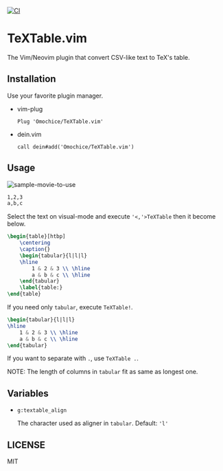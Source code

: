 [![CI](https://github.com/Omochice/TeXTable.vim/actions/workflows/ci.yml/badge.svg)](https://github.com/Omochice/TeXTable.vim/actions/workflows/ci.yml)

# TeXTable.vim

The Vim/Neovim plugin that convert CSV-like text to TeX's table.

## Installation

Use your favorite plugin manager.

- vim-plug

    ```
    Plug 'Omochice/TeXTable.vim'
    ```

- dein.vim

    ```
    call dein#add('Omochice/TeXTable.vim')
    ```

## Usage

![sample-movie-to-use](https://i.gyazo.com/78882ae7320ac9f6233ee7e1e723a288.gif)

```tex
1,2,3
a,b,c
```

Select the text on visual-mode and execute `'<,'>TeXTable` then it become below.

```tex
\begin{table}[htbp]
	\centering
	\caption{}
	\begin{tabular}{l|l|l}
	\hline
		1 & 2 & 3 \\ \hline
		a & b & c \\ \hline
	\end{tabular}
	\label{table:}
\end{table}
```

If you need only `tabular`, execute `TeXTable!`.

```tex
\begin{tabular}{l|l|l}
\hline
	1 & 2 & 3 \\ \hline
	a & b & c \\ \hline
\end{tabular}
```

If you want to separate with `.`, use `TeXTable .`.

NOTE: The length of columns in `tabular` fit as same as longest one.

## Variables

- `g:textable_align`

    The character used as aligner in `tabular`.
    Default: `'l'`

## LICENSE

MIT
